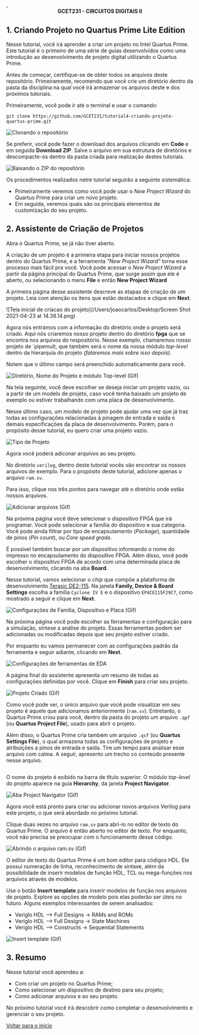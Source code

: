 <img src="https://i.loli.net/2021/04/24/IJfWhy4qZLFmBrz.jpg" style="zoom: 33%;" />

<div><center><strong>GCET231 - CIRCUITOS DIGITAIS II</strong></center></div>


## 1. Criando Projeto no Quartus Prime Lite Edition

Nesse tutorial, você irá aprender a criar um projeto no Intel Quartus Prime.  Este tutorial é o primeiro de uma série de guias desenvolvidos como uma introdução ao desenvolvimento de projeto digital utilizando o Quartus Prime.

Antes de começar, certifique-se de obter todos os arquivos deste repositório. Primeiramente, recomendo que você crie um diretório dentro da pasta da disciplina na qual você irá armazenar os arquivos deste e dos próximos tutoriais. 

Primeiramente, você pode ir até o terminal e usar o comando:

`git clone https://github.com/GCET231/tutorial4-criando-projeto-quartus-prime.git`

![Clonando o repositório](https://i.loli.net/2021/04/23/ABKdiQ8GFkjoNCl.gif)

Se preferir, você pode fazer o download dos arquivos clicando em **Code** e em seguida **Download ZIP**. Salve o arquivo em sua estrutura de diretórios e descompacte-os dentro da pasta criada para realização destes tutoriais.

![Baixando o ZIP do repositório](https://i.loli.net/2021/04/24/qaBs7xjXLlVmJUF.gif)

Os procedimentos realizados netre tutorial seguirão a seguinte sistemática:

- Primeiramente veremos como você pode usar o *New Project Wizard* do Quartus Prime para criar um novo projeto.
- Em seguida, veremos quais são os principais elementos de customização do seu projeto.

## 2. Assistente de Criação de Projetos

Abra o Quartus Prime, se já não tiver aberto.

A criação de um projeto é a primeira etapa para iniciar nossos projetos dentro do Quartus Prime, e a ferramenta *"New Project Wizard"* torna esse processo mais fácil pra você. Você pode acessar o *New Project Wizard* a partir da página principal do Quartus Prime, que surge assim que ele é aberto, ou selecionando o menu **File** e então **New Project Wizard**

A primeira página desse assistente descreve as etapas de criação de um projeto. Leia com atenção os itens que estão destacados e clique em **Next**.

![Tela inicial de criacao do projeto](/Users/joaocarlos/Desktop/Screen Shot 2021-04-23 at 14.38.14.png)

Agora nós entramos com a informação do diretório onde o projeto será criado. Aqui nós criaremos nosso projeto dentro do diretório **fpga** que se encontra nos arquivos do respositório. Nesse exemplo, chamaremos nosso projeto de `pipemult, que também será o nome da nossa módulo *top-level* dentro da hierarquia do projeto *(falaremos mais sobre isso depois)*.

Notem que o último campo será preenchido automaticamente para você.

![Diretório, Nome do Projeto e módulo Top-level (Gif)](https://i.loli.net/2021/04/23/OS9QAJget1iM8ln.gif)

Na tela seguinte, você deve escolher se deseja iniciar um projeto vazio, ou a partir de um modelo de projeto, caso você tenha baixado um projeto de exemplo ou estiver trabalhando com uma placa de desenvolvimento.

Nesse último caso, um modelo de projeto pode ajudar uma vez que já traz todas as configurações relacionadas à pinagem de entrada e saída e demais especificações da placa de desenvolvimento. Porém, para o propósito desse tutorial, eu quero criar uma projeto vazio.

![Tipo de Projeto](https://i.loli.net/2021/04/24/GtcNbwWJRM6o4m9.png)

Agora você poderá adiconar arquivos ao seu projeto. 

No diretório `verilog`, dentro deste tutorial vocês vão encontrar os nossos arquivos de exemplo. Para o propósito deste tutorial, adicione apenas o arquivo `ram.sv`.

Para isso, clique nos três pontos para navegar até o diretório onde estão nossos arquivos.

![Adicionar arquivos (Gif)](https://i.loli.net/2021/04/24/LbuoYA4z1ITCB5t.gif)

Na próxima página você deve selecionar o dispositivo FPGA que irá programar. Você pode selecionar a família do dispositivo e sua categoria. Você pode ainda filtrar por tipo de encapsulamento (*Package*), quantidade de pinos (*Pin count*), ou *Core speed grade*.

É possível também buscar por um dispositivo informando o nome do impresso no encapsulamento do dispositivo FPGA. Além disso, você pode escolher o dispositivo FPGA de acordo com uma determinada placa de desenvolvimento, clicando na aba **Board**.

Nesse tutorial, vamos selecionar o *chip* que compõe a plataforma de desenvolvimento [Terasic DE2-115](http://www.terasic.com.tw/cgi-bin/page/archive.pl?Language=English&CategoryNo=139&No=502). Na janela **Family, Device & Board Settings** escolha a família `Cyclone IV E` e o dispositivo `EP4CE115F29C7`, como mostrado a seguir e clique em **Next**.

![Configurações de Família, Dispositivo e Placa (Gif)](https://i.loli.net/2021/04/24/xfmVHFIG9rRckKQ.gif)

Na próxima página você pode escolher as ferramentas e configuração para a simulação, síntese a análise do projeto. Essas ferramentas podem ser adicionadas ou modificadas depois que seu projeto estiver criado.

Por enquanto eu vamos permanecer com as configurações padrão da ferramenta e seguir adiante, clicando em **Next**. 

![Configurações de ferramentas de EDA](https://i.loli.net/2021/04/24/SRnYQsk59W1wTXl.png)

A página final do assistente apresenta um resumo de todas as configurações definidas por você. Clique em **Finish** para criar seu projeto.

![Projeto Criado (Gif)](https://i.loli.net/2021/04/24/Y2AibaCyGEqVvJn.gif)

Como você pode ver, o único arquivo que você pode visualizar em seu projeto é aquele que adicionamos anteriormente (`ram.sv`). Entretanto, o Quartus Prime criou para você, dentro da pasta do projeto um arquivo `.qpf` (ou **Quartus Project File**), usado para abrir o projeto.

Além disso, o Quartus Prime cria também um arquivo `.qsf` (ou **Quartus Settings File**), o qual armazena todas as configurações de projeto e atribuições a pinos de entrada e saída. Tire um tempo para analisar esse arquivo com calma. A seguir, apresento um trecho co conteúdo presente nesse arquivo.

```tcl

```

O nome do projeto é exibido na barra de título superior. O módulo *top-level* do projeto aparece na guia **Hierarchy**, da janela **Project Navigator**.

![Aba Project Navigator (Gif)](https://i.loli.net/2021/04/24/8DPETpLHytlIkS7.gif)

Agora você está pronto para criar ou adicionar novos arquivos Verilog para este projeto, o que será abordado no próximo tutorial.

Clique duas vezes no arquivo `ram.sv` para abri-lo no editor de texto do Quartus Prime. O arquivo é então aberto no editor de texto. Por enquanto, você não precisa se preocupar com o funcionamento desse código.

![Abrindo o arquivo ram.sv (Gif)](https://i.loli.net/2021/04/24/j2lrTukVJx7DEeH.gif)

O editor de texto do Quartus Prime é um bom editor para códigos HDL. Ele possui numeração de linha, reconhecimento de sintaxe, além da possibilidade de inserir modelos de função HDL, TCL ou mega-funções nos arquivos através de modelos.

Use o botão **Insert template** para inserir modelos de função nos arquivos de projeto. Explore as opções de modelo pois elas poderão ser úteis no futuro. Alguns exemplos interessantes de serem analisados:

- Veriglo HDL --> Full Designs -> RAMs and ROMs
- Veriglo HDL --> Full Designs -> State Machines
- Veriglo HDL --> Constructs -> Sequential Statements

![Insert template (Gif)](https://i.loli.net/2021/04/24/9Qb6WM8mOKBgrjf.gif)

## 3. Resumo

Nesse tutorial você aprendeu a:

- Com criar um projeto no Quartus Prime;
- Como selecionar um dispositivo de destino para seu projeto;
- Como adicionar arquivos e ao seu projeto.

No próximo tutorial você irá descobrir como completar o desenvolvimento e gerenciar o seu projeto.

<a href="#top">Voltar para o início</a>





